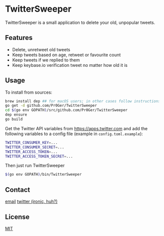 # TwitterSweeper
TwitterSweeper is a small application to delete your old, unpopular tweets.

## Features
- Delete, unretweet old tweets
- Keep tweets based on age, retweet or favourite count
- Keep tweets if we replied to them
- Keep keybase.io verification tweet no matter how old it is

## Usage
To install from sources:
```bash
brew install dep ## for macOS users; in other cases follow instructions here https://github.com/golang/dep
go get -d github.com/Pr0Ger/TwitterSweeper
cd $(go env GOPATH)/src/github.com/Pr0Ger/TwitterSweeper
dep ensure
go build 
```

Get the Twitter API variables from https://apps.twitter.com and add the following variables to a config file (example in `config.toml.example`):
```bash
TWITTER_CONSUMER_KEY=...
TWITTER_CONSUMER_SECRET=...
TWITTER_ACCESS_TOKEN=...
TWITTER_ACCESS_TOKEN_SECRET=...
```

Then just run TwitterSweeper
```bash
$(go env GOPATH)/bin/TwitterSweeper
```

## Contact
[email](mailto:me@pr0ger.org) [twitter (ironic, huh?)](http://twitter.com/Pr0Ger)

## License
[MIT](LICENSE)
